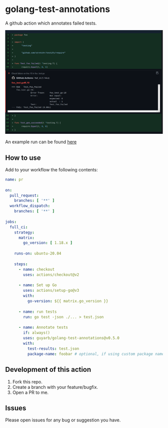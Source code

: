 # golang-test-annotations
A github action which annotates failed tests.

![GitHub Annotations](./static/example.png)

An example run can be found [here](https://github.com/guyarb/golang-test-annotations-example/actions/runs/505258482)

## How to use

Add to your workflow the following contents:

```yaml
name: pr

on:
  pull_request:
    branches: [ '**' ]
  workflow_dispatch:
    branches: [ '**' ]

jobs:
  full_ci:
    strategy:
      matrix:
        go_version: [ 1.18.x ]

    runs-on: ubuntu-20.04

    steps:
      - name: checkout
        uses: actions/checkout@v2

      - name: Set up Go
        uses: actions/setup-go@v3
        with:
          go-version: ${{ matrix.go_version }}
        
      - name: run tests
        run: go test -json ./... > test.json

      - name: Annotate tests
        if: always()
        uses: guyarb/golang-test-annotations@v0.5.0
        with:
          test-results: test.json
          package-name: foobar # optional, if using custom package name, github.com/owner/repo stripped from the pathname by default
```

## Development of this action

1. Fork this repo.
2. Create a branch with your feature/bugfix.
3. Open a PR to me.

## Issues
Please open issues for any bug or suggestion you have.
